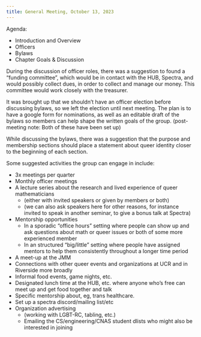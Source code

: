 ```yaml
---
title: General Meeting, October 13, 2023
---
```


Agenda:
- Introduction and Overview
- Officers
- Bylaws
- Chapter Goals & Discussion

During the discussion of officer roles, there was a suggestion to found a “funding committee”, which would be in contact with the HUB, Spectra, and would possibly collect dues, in order to collect and manage our money. This committee would work closely with the treasurer.

It was brought up that we shouldn’t have an officer election before discussing bylaws, so we left the election until next meeting. The plan is to have a google form for nominations, as well as an editable draft of the bylaws so members can help shape the written goals of the group. (post-meeting note: Both of these have been set up)

While discussing the bylaws, there was a suggestion that the purpose and membership sections should place a statement about queer identity closer to the beginning of each section. 

Some suggested activities the group can engage in include:
- 3x meetings per quarter
- Monthly officer meetings
- A lecture series about the research and lived experience of queer mathematicians
  - (either with invited speakers or given by members or both)
  - (we can also ask speakers here for other reasons, for instance invited to speak in another seminar, to give a bonus talk at Spectra)
- Mentorship opportunities
  - In a sporadic “office hours” setting where people can show up and ask questions about math or queer issues or both of some more experienced member
  - In an structured “big/little” setting where people have assigned mentors to help them consistently throughout a longer time period
- A meet-up at the JMM
- Connections with other queer events and organizations at UCR and in Riverside more broadly
- Informal food events, game nights, etc.
- Designated lunch time at the HUB, etc. where anyone who’s free can meet up and get food together and talk
- Specific mentorship about, eg, trans healthcare.
- Set up a spectra discord/mailing list/etc
- Organization advertising 
  - (working with LGBT-RC, tabling, etc.)
  - Emailing the CS/engineering/CNAS student dlists who might also be interested in joining

